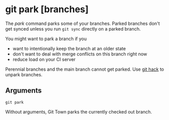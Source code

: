 # git park [branches]

The _park_ command parks some of your branches. Parked branches don't get synced
unless you run `git sync` directly on a parked branch.

You might want to park a branch if you

- want to intentionally keep the branch at an older state
- don't want to deal with merge conflicts on this branch right now
- reduce load on your CI server

Perennial branches and the main branch cannot get parked. Use
[git hack](hack.md) to unpark branches.

## Arguments

```fish
git park
```

Without arguments, Git Town parks the currently checked out branch.
